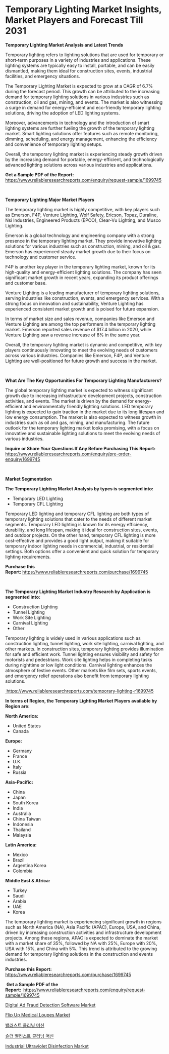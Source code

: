 <p><h1>Temporary Lighting Market Insights, Market Players and Forecast Till 2031</h1></p><p><strong>Temporary Lighting Market Analysis and Latest Trends</strong></p>
<p><p>Temporary lighting refers to lighting solutions that are used for temporary or short-term purposes in a variety of industries and applications. These lighting systems are typically easy to install, portable, and can be easily dismantled, making them ideal for construction sites, events, industrial facilities, and emergency situations.</p><p>The Temporary Lighting Market is expected to grow at a CAGR of 6.7% during the forecast period. This growth can be attributed to the increasing demand for temporary lighting solutions in various industries such as construction, oil and gas, mining, and events. The market is also witnessing a surge in demand for energy-efficient and eco-friendly temporary lighting solutions, driving the adoption of LED lighting systems.</p><p>Moreover, advancements in technology and the introduction of smart lighting systems are further fueling the growth of the temporary lighting market. Smart lighting solutions offer features such as remote monitoring, dimming, scheduling, and energy management, enhancing the efficiency and convenience of temporary lighting setups.</p><p>Overall, the temporary lighting market is experiencing steady growth driven by the increasing demand for portable, energy-efficient, and technologically advanced lighting solutions across various industries and applications.</p></p>
<p><strong>Get a Sample PDF of the Report:&nbsp;</strong> <a href="https://www.reliableresearchreports.com/enquiry/request-sample/1699745">https://www.reliableresearchreports.com/enquiry/request-sample/1699745</a></p>
<p>&nbsp;</p>
<p><strong>Temporary Lighting Major Market Players</strong></p>
<p><p>The temporary lighting market is highly competitive, with key players such as Emerson, F4P, Venture Lighting, Wolf Safety, Ericson, Topaz, Duraline, Nsi Industries, Engineered Products (EPCO), Clear-Vu Lighting, and Musco Lighting. </p><p>Emerson is a global technology and engineering company with a strong presence in the temporary lighting market. They provide innovative lighting solutions for various industries such as construction, mining, and oil & gas. Emerson has experienced steady market growth due to their focus on technology and customer service.</p><p>F4P is another key player in the temporary lighting market, known for its high-quality and energy-efficient lighting solutions. The company has seen significant market growth in recent years, expanding its product offerings and customer base.</p><p>Venture Lighting is a leading manufacturer of temporary lighting solutions, serving industries like construction, events, and emergency services. With a strong focus on innovation and sustainability, Venture Lighting has experienced consistent market growth and is poised for future expansion.</p><p>In terms of market size and sales revenue, companies like Emerson and Venture Lighting are among the top performers in the temporary lighting market. Emerson reported sales revenue of $17.4 billion in 2020, while Venture Lighting saw a revenue increase of 8% in the same year.</p><p>Overall, the temporary lighting market is dynamic and competitive, with key players continuously innovating to meet the evolving needs of customers across various industries. Companies like Emerson, F4P, and Venture Lighting are well-positioned for future growth and success in the market.</p></p>
<p>&nbsp;</p>
<p><strong>What Are The Key Opportunities For Temporary Lighting Manufacturers?</strong></p>
<p><p>The global temporary lighting market is expected to witness significant growth due to increasing infrastructure development projects, construction activities, and events. The market is driven by the demand for energy-efficient and environmentally friendly lighting solutions. LED temporary lighting is expected to gain traction in the market due to its long lifespan and low energy consumption. The market is also expected to witness growth in industries such as oil and gas, mining, and manufacturing. The future outlook for the temporary lighting market looks promising, with a focus on innovative and sustainable lighting solutions to meet the evolving needs of various industries.</p></p>
<p><strong>Inquire or Share Your Questions If Any Before Purchasing This Report:</strong> <a href="https://www.reliableresearchreports.com/enquiry/pre-order-enquiry/1699745">https://www.reliableresearchreports.com/enquiry/pre-order-enquiry/1699745</a></p>
<p>&nbsp;</p>
<p><strong>Market Segmentation</strong></p>
<p><strong>The Temporary Lighting Market Analysis by types is segmented into:</strong></p>
<p><ul><li>Temporary LED Lighting</li><li>Temporary CFL Lighting</li></ul></p>
<p><p>Temporary LED lighting and temporary CFL lighting are both types of temporary lighting solutions that cater to the needs of different market segments. Temporary LED lighting is known for its energy efficiency, durability, and long lifespan, making it ideal for construction sites, events, and outdoor projects. On the other hand, temporary CFL lighting is more cost-effective and provides a good light output, making it suitable for temporary indoor lighting needs in commercial, industrial, or residential settings. Both options offer a convenient and quick solution for temporary lighting requirements.</p></p>
<p><strong>Purchase this Report:&nbsp;</strong><a href="https://www.reliableresearchreports.com/purchase/1699745">https://www.reliableresearchreports.com/purchase/1699745</a></p>
<p>&nbsp;</p>
<p><strong>The Temporary Lighting Market Industry Research by Application is segmented into:</strong></p>
<p><ul><li>Construction Lighting</li><li>Tunnel Lighting</li><li>Work Site Lighting</li><li>Carnival Lighting</li><li>Other</li></ul></p>
<p><p>Temporary lighting is widely used in various applications such as construction lighting, tunnel lighting, work site lighting, carnival lighting, and other markets. In construction sites, temporary lighting provides illumination for safe and efficient work. Tunnel lighting ensures visibility and safety for motorists and pedestrians. Work site lighting helps in completing tasks during nighttime or low light conditions. Carnival lighting enhances the atmosphere of festive events. Other markets like film sets, sports events, and emergency relief operations also benefit from temporary lighting solutions.</p></p>
<p><a href="https://www.reliableresearchreports.com/temporary-lighting-r1699745">&nbsp;https://www.reliableresearchreports.com/temporary-lighting-r1699745</a></p>
<p><strong>In terms of Region, the Temporary Lighting Market Players available by Region are:</strong></p>
<p>
    <p> <strong> North America: </strong>
        <ul>
            <li>United States</li>
            <li>Canada</li>
        </ul>
        </p> 
    <p> <strong> Europe: </strong>
        <ul>
            <li>Germany</li>
            <li>France</li>
            <li>U.K.</li>
            <li>Italy</li>
            <li>Russia</li>
        </ul>
        </p> 
    <p> <strong> Asia-Pacific: </strong>
        <ul>
            <li>China</li>
            <li>Japan</li>
            <li>South Korea</li>
            <li>India</li>
            <li>Australia</li>
            <li>China Taiwan</li>
            <li>Indonesia</li>
            <li>Thailand</li>
            <li>Malaysia</li>
        </ul>
        </p> 
    <p> <strong> Latin America: </strong>
        <ul>
            <li>Mexico</li>
            <li>Brazil</li>
            <li>Argentina Korea</li>
            <li>Colombia</li>
        </ul>
        </p> 
    <p> <strong> Middle East & Africa: </strong>
        <ul>
            <li>Turkey</li>
            <li>Saudi</li>
            <li>Arabia</li>
            <li>UAE</li>
            <li>Korea</li>
        </ul>
    </p>
    </p>
<p><p>The temporary lighting market is experiencing significant growth in regions such as North America (NA), Asia Pacific (APAC), Europe, USA, and China, driven by increasing construction activities and infrastructure development projects. Among these regions, APAC is expected to dominate the market with a market share of 35%, followed by NA with 25%, Europe with 20%, USA with 15%, and China with 5%. This trend is attributed to the growing demand for temporary lighting solutions in the construction and events industries.</p></p>
<p><strong>Purchase this Report: </strong><a href="https://www.reliableresearchreports.com/purchase/1699745">https://www.reliableresearchreports.com/purchase/1699745</a></p>
<p>&nbsp;<strong>Get a Sample PDF of the Report:&nbsp;&nbsp;</strong><a href="https://www.reliableresearchreports.com/enquiry/request-sample/1699745">https://www.reliableresearchreports.com/enquiry/request-sample/1699745</a></p>
<p><strong></strong></p>
<p><p><a href="https://www.linkedin.com/pulse/digital-ad-fraud-detection-software-market-report-reveals-vkidc">Digital Ad Fraud Detection Software Market</a></p><p><a href="https://www.linkedin.com/pulse/flip-up-medical-loupes-market-insights-cagr-trends-growth-strategies-gl9bc">Flip Up Medical Loupes Market</a></p><p><a href="https://github.com/royErdmtyan906778/Market-Research-Report-List-1/blob/main/832152364525.md">밸러스트 클리닝 머신</a></p><p><a href="https://github.com/valroy852/Market-Research-Report-List-1/blob/main/706857364526.md">숄더 밸러스트 클리닝 머신</a></p><p><a href="https://github.com/EbonyHane1955/Market-Research-Report-List-1/blob/main/industrial-ultraviolet-disinfection-market.md">Industrial Ultraviolet Disinfection Market</a></p></p>